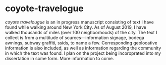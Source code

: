 # coyote-travelogue

<i>coyote travelougue</i> is an in progress manuscript consisting of text I have found while walking around New York City. 
As of August 2019, I have walked thousands of miles (over 100 neighborhoods) of the city. The text I collect is from a multitude of sources—information signage, bodega awnings, subway graffiti, ssids, to name a few. Corresponding
geolocative information is also included, as well as information regarding the community in which the text was found. I plan on
the project being incoroprated into my dissertation in some form. More information to come. 
